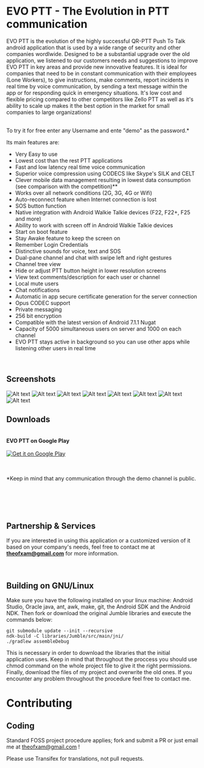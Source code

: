 EVO PTT - The Evolution in PTT communication
=============================================

EVO PTT is the evolution of the highly successful QR-PTT Push To Talk android application that is used by a wide range of security and other companies wordlwide. Designed to be a substantial upgrade over the old application, we listened to our customers needs and suggestions to improve EVO PTT in key areas and provide new innovative features. It is ideal for companies that need to be in constant communication with their employees (Lone Workers), to give instructions, make comments, report incidents in real time by voice communication, by sending a text message within the app or for responding quick in emergency situations. It's low cost and flexible pricing compared to other competitors like Zello PTT as well as it's ability to scale up makes it the best option in the market for small companies to large organizations!

<br/>To try it for free enter any Username and ente "demo" as the password.*

Its main features are:
- Very Easy to use
- Lowest cost than the rest PTT applications
- Fast and low latency real time voice communication 
- Superior voice compression using CODECS like Skype's SILK and CELT
- Clever mobile data management resulting in lowest data consumption (see comparison with the competition)*\* 
- Works over all network conditions (2G, 3G, 4G or Wifi)
- Auto-reconnect feature when Internet connection is lost
- SOS button function
- Native integration with Android Walkie Talkie devices (F22, F22+, F25 and more)
- Ability to work with screen off in Android Walkie Talkie devices
- Start on boot feature
- Stay Awake feature to keep the screen on
- Remember Login Credentials
- Distinctive sounds for voice, text and SOS
- Dual-pane channel and chat with swipe left and right gestures
- Channel tree view
- Hide or adjust PTT button height in lower resolution screens
- View text comments/description for each user or channel
- Local mute users
- Chat notifications
- Automatic in app secure certificate generation for the server connection
- Opus CODEC support
- Private messaging
- 256 bit encryption
- Compatible with the latest version of Android 7.1.1 Nugat
- Capacity of 5000 simultaneous users on server and 1000 on each channel
- EVO PTT stays active in background so you can use other apps while listening other users in real time
<br />


Screenshots
---------------------
![Alt text](https://lh3.googleusercontent.com/Y6MHbEta2KJGCu55hPDnROV8WPLU8xQ6DE7w2ApKvhWkoJiD0H3Jm9iRDuBfHz0RAw=h900-rw "Login Screen") ![Alt text](https://lh3.googleusercontent.com/pbWTFvjpTW6RYKsCPURtUHH7x0CvyejuDd3pPTJE2A15xU-xNoFQDVE5RM4fs2NK2w=h900-rw "Server Screen") 
![Alt text](https://lh3.googleusercontent.com/a-WRsl_Rt7ccWa-yco9W7-X8EbYLDRWMHn5OikSTAn_mdDtbKhoE0efRPbbQ0Uh5ErLU=h900-rw "Chat message") ![Alt text](https://lh3.googleusercontent.com/_Sw7q4nVN1nFnD7O48eQdsMI2sff7ErL2FExfsdiJ0T7sDgYCCqNAgy8j7pAqduhZA=h900-rw "SOS Function")
![Alt text](https://lh3.googleusercontent.com/jnHH8rFJACwj5rm_p0R8LmdLP2RBKaza1W_I2brY63vMlAWqFlPtXWdDpEch6wTAJNc=h900-rw "Side Menu")
![Alt text](https://lh3.googleusercontent.com/G0yoXMKCHgPJJF_U44ye5i2WER4SbFRew9JHjI1hPajtfLqmtNbOwUSUicVyrsmt8dgq=h900-rw "General Settings")
![Alt text](https://lh3.googleusercontent.com/QOroqhL8IWU57Ldd-pdWEF0VjcfcuAVknlFNIfMWdkl6la51JAVV-OL5xDs3KdomL-26=h900-rw "Audio Settings")
![Alt text](https://lh3.googleusercontent.com/VVONnN-ZYBtILuRNIZzjpdjeQeld2Is7i4ku6-2d09uDZo-ucDjvdlfz9nBWZ_o7hQ=h900-rw "Appearance Settings")





Downloads
---------------------
<br />
<strong>EVO PTT on Google Play</strong>
<br /><br />
<a href="https://play.google.com/store/apps/details?id=com.theofilos.chamalis.evoptt">
  <img alt="Get it on Google Play" src="https://developer.android.com/images/brand/en_generic_rgb_wo_45.png" />
</a>

<br/><br/>
*Keep in mind that any communication through the demo channel is public. 

<br/><br/>
<br/>
Partnership & Services
---------------------
If you are interested in using this application or a customized version of it based on your company's needs, feel free to contact me at <b>theofxam@gmail.com</b> for more information.
<br/>
<br/>
<br/>


Building on GNU/Linux
---------------------

Make sure you have the following installed on your linux machine: Android Studio, Oracle java,
ant, awk, make, git, the Android SDK and the Android NDK. Then fork or download the original Jumble libraries and execute the commands below:

    git submodule update --init --recursive
    ndk-build -C libraries/Jumble/src/main/jni/
    ./gradlew assembleDebug

This is necessary in order to download the libraries that the initial application uses.
Keep in mind that throughout the proccess you should use chmod command on the whole project file
to give it the right permissions. Finally, download the files of my project and overwrite the old
ones. If you encounter any problem throughout the procedure feel free to contact me.


Contributing	
============

Coding
------

Standard FOSS project procedure applies; fork and submit a PR or just email me at theofxam@gmail.com !

Please use Transifex for translations, not pull requests.
